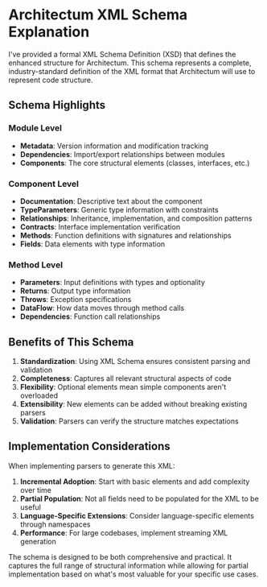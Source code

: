 # Architectum XML Schema Explanation

I've provided a formal XML Schema Definition (XSD) that defines the enhanced structure for Architectum. This schema represents a complete, industry-standard definition of the XML format that Architectum will use to represent code structure.

## Schema Highlights

### Module Level
- **Metadata**: Version information and modification tracking
- **Dependencies**: Import/export relationships between modules
- **Components**: The core structural elements (classes, interfaces, etc.)

### Component Level
- **Documentation**: Descriptive text about the component
- **TypeParameters**: Generic type information with constraints
- **Relationships**: Inheritance, implementation, and composition patterns
- **Contracts**: Interface implementation verification
- **Methods**: Function definitions with signatures and relationships
- **Fields**: Data elements with type information

### Method Level
- **Parameters**: Input definitions with types and optionality
- **Returns**: Output type information
- **Throws**: Exception specifications
- **DataFlow**: How data moves through method calls
- **Dependencies**: Function call relationships

## Benefits of This Schema

1. **Standardization**: Using XML Schema ensures consistent parsing and validation
2. **Completeness**: Captures all relevant structural aspects of code
3. **Flexibility**: Optional elements mean simple components aren't overloaded
4. **Extensibility**: New elements can be added without breaking existing parsers
5. **Validation**: Parsers can verify the structure matches expectations

## Implementation Considerations

When implementing parsers to generate this XML:

1. **Incremental Adoption**: Start with basic elements and add complexity over time
2. **Partial Population**: Not all fields need to be populated for the XML to be useful
3. **Language-Specific Extensions**: Consider language-specific elements through namespaces
4. **Performance**: For large codebases, implement streaming XML generation

The schema is designed to be both comprehensive and practical. It captures the full range of structural information while allowing for partial implementation based on what's most valuable for your specific use cases.

